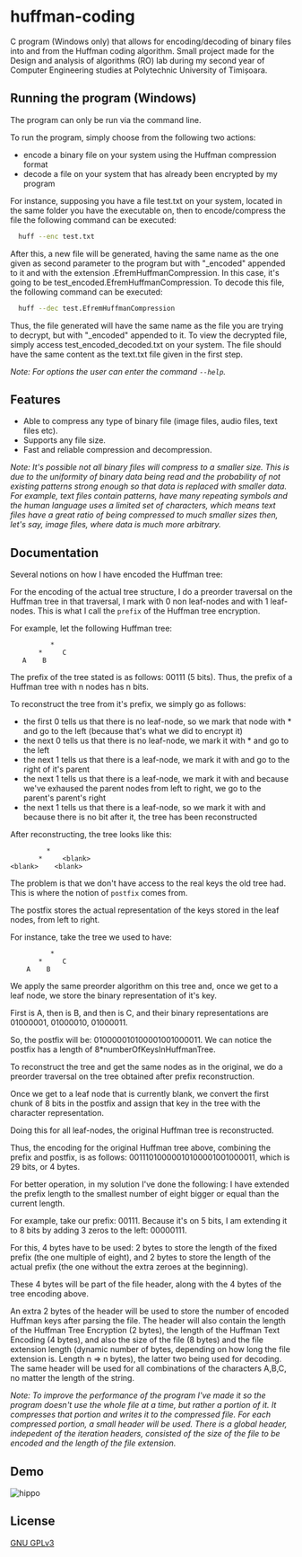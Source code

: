 # huffman-coding
C program (Windows only) that allows for encoding/decoding of binary files into and from the Huffman coding algorithm. Small project made for the Design and analysis of algorithms (RO) lab during my second year of Computer Engineering studies at Polytechnic University of Timișoara.
## Running the program (Windows)

The program can only be run via the command line.

To run the program, simply choose from the following two actions:
 - encode a binary file on your system using the Huffman compression format
 - decode a file on your system that has already been encrypted by my program

For instance, supposing you have a file test.txt on your system, located in the same folder you have the executable on, then to encode/compress the file the following command can be executed:
```bash
  huff --enc test.txt
```

After this, a new file will be generated, having the same name as the one given as second parameter to the program but with "_encoded" appended to it and with the extension .EfremHuffmanCompression. In this case, it's going to be test_encoded.EfremHuffmanCompression. To decode this file, the following command can be executed:
```bash
  huff --dec test.EfremHuffmanCompression
```
Thus, the file generated will have the same name as the file you are trying to decrypt, but with "_encoded" appended to it. To view the decrypted file, simply access test_encoded_decoded.txt on your system. The file should have the same content as the text.txt file given in the first step.

*Note: For options the user can enter the command `--help`.*
## Features

- Able to compress any type of binary file (image files, audio files, text files etc).
- Supports any file size.
- Fast and reliable compression and decompression.

*Note: It's possible not all binary files will compress to a smaller size. This is due to the uniformity of binary data being read and the probability of not existing patterns strong enough so that data is replaced with smaller data. For example, text files contain patterns, have many repeating symbols and the human language uses a limited set of characters, which means text files have a great ratio of being compressed to much smaller sizes then, let's say, image files, where data is much more arbitrary.*
## Documentation

Several notions on how I have encoded the Huffman tree:

 For the encoding of the actual tree structure, I do a preorder traversal on the Huffman tree in that traversal, I mark with 0 non leaf-nodes and with 1 leaf-nodes. This is what I call the `prefix` of the Huffman tree encryption.

 For example, let the following Huffman tree:

              *
           *     C
       A    B

The prefix of the tree stated is as follows: 00111 (5 bits). Thus, the prefix of a Huffman tree with n nodes has n bits.

To reconstruct the tree from it's prefix, we simply go as follows:

- the first 0 tells us that there is no leaf-node, so we mark that node with * and go to the left (because that's what we did to encrypt it)
- the next 0 tells us that there is no leaf-node, we mark it with * and go to the left
- the next 1 tells us that there is a leaf-node, we mark it with <blank> and go to the right of it's parent
- the next 1 tells us that there is a leaf-node, we mark it with <blank> and because we've exhaused the parent nodes from left to right, we go to the parent's parent's right
- the next 1 tells us that there is a leaf-node, so we mark it with <blank> and because there is no bit after it, the tree has been reconstructed

After reconstructing, the tree looks like this:

             *
           *     <blank>
    <blank>    <blank>

 The problem is that we don't have access to the real keys the old tree had. This is where the notion of `postfix` comes from.

The postfix stores the actual representation of the keys stored in the leaf nodes, from left to right.

For instance, take the tree we used to have:

              *
           *     C
        A    B

 We apply the same preorder algorithm on this tree and, once we get to a leaf node, we store the binary representation of it's key.

First is A, then is B, and then is C, and their binary representations are 01000001, 01000010, 01000011.

So, the postfix will be: 010000010100001001000011. We can notice the postfix has a length of 8*numberOfKeysInHuffmanTree.

To reconstruct the tree and get the same nodes as in the original, we do a preorder traversal on the tree obtained after prefix reconstruction.

Once we get to a leaf node that is currently blank, we convert the first chunk of 8 bits in the postfix and assign that key in the tree with the character representation.

Doing this for all leaf-nodes, the original Huffman tree is reconstructed.

Thus, the encoding for the original Huffman tree above, combining the prefix and postfix, is as follows: 00111010000010100001001000011, which is 29 bits, or 4 bytes.

For better operation, in my solution I've done the following: I have extended the prefix length to the smallest number of eight bigger or equal than the current length.

For example, take our prefix: 00111. Because it's on 5 bits, I am extending it to 8 bits by adding 3 zeros to the left: 00000111.

For this, 4 bytes have to be used: 2 bytes to store the length of the fixed prefix (the one multiple of eight), and 2 bytes to store the length of the actual prefix (the one without the extra zeroes at the beginning).

These 4 bytes will be part of the file header, along with the 4 bytes of the tree encoding above.

An extra 2 bytes of the header will be used to store the number of encoded Huffman keys after parsing the file. The header will also contain the length of the Huffman Tree Encryption (2 bytes), the length of the Huffman Text Encoding (4 bytes), and also the size of the file (8 bytes) and the file extension length (dynamic number of bytes, depending on how long the file extension is. Length n => n bytes), the latter two being used for decoding. The same header will be used for all combinations of the characters A,B,C, no matter the length of the string.

*Note: To improve the performance of the program I've made it so the program doesn't use the whole file at a time, but rather a portion of it. It compresses that portion and writes it to the compressed file. For each compressed portion, a small header will be used. There is a global header, indepedent of the iteration headers, consisted of the size of the file to be encoded and the length of the file extension.*
## Demo

![hippo](https://lh3.googleusercontent.com/fife/AAWUweWt3Nl6Qelrbvv_lclqvRu2Ohq3nBRwJX1EM6kJ5DENkCWW8HnthohxqJlPs0VcB59ewWLoIFPWF4PTGruaqvddD-sImEGoyAxCrsdBezfgaSrBQ8jSHurhZkTLhLwqW6raoO5U96xJcigiEIPnRrsMqsLjfo1J-3rXmZkO6LRMr5VKv4rSOCW1nB4sKO5usMhJ-VWSBx-vvAEQrJzwua8RxQh3EdC11GIWXU7OHA1NacFM2vINzZmLoBnE-zNU2ReuSWi3HTsUENHpmUxPaUpDk_Hqn0wIpDSu5cR63yuX4TUMe8qQMZedPNmCbbBnzQjpsfmPgmMMERIk-qrLOxX_sPr2R76ptJu7Sv7A_gYUH--rZn4gB0yOxV4gNXYFyH_X-LUCdNKBsMt-Ui5SBDoopZorSp0Q1dI9GXKAWfZniGWRohQnCtcPbVLYXlHgx3nxMRSVe8nB6scrJlEtu4FfdVV5PlfOzOzpsj1L-IN0mshHIpSLMRUam3QTxvaG6Gn-Mph__MYBzAhimnQ2VZdMHjFrAP936G583R7fwYj1BNnko7qhnhUBk8v-KpzuDWFL_HKO2yP3OCYVKm7QBp2xTyrcKbmZaaweBtdgdCh_Jg5midE1gNBnPu1xewwc0nw8oUawu82a45rflvEgczQ3GtaXMRiXBmdq38JvFnew6sJfh5f4c7GyLmznPUrAV2y1ggID5vryrJYZqrRD-Rw851xJBuEQgGdB3i6PxmiZa1cmB7ZNwsmck7phGMNAR6FFMlMSt3iEyXskXCw=w1920-h932)
## License

[GNU GPLv3](https://choosealicense.com/licenses/gpl-3.0/)

